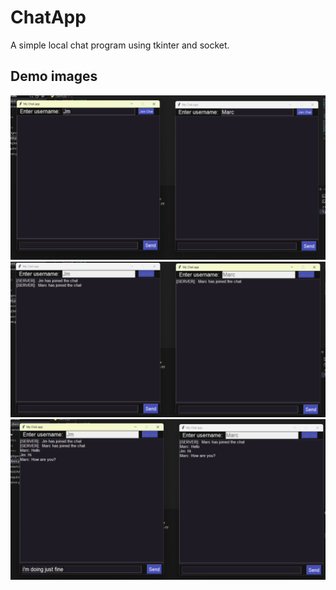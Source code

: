 # ChatApp

A simple local chat program using tkinter and socket. 

## Demo images
![enter user.png](images/enterUserImg.png)
![joined.png](images/joined.png)
![chatting.png](images/chatting.png)
